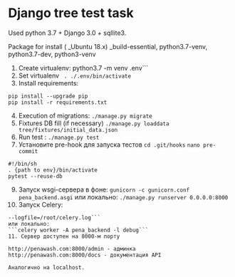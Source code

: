 # Django tree test task #

Used python 3.7 + Django 3.0 + sqllite3.


Package for install ( _Ubuntu 18.x) _build-essential, python3.7-venv, python3.7-dev, python3-venv


1. Create virtualenv:
python3.7 -m venv .env```
2. Set virtualenv
``` . ./.env/bin/activate```
3. Install requirements:
```
pip install --upgrade pip
pip install -r requirements.txt
```
4. Execution of migrations:
```./manage.py migrate```
6. Fixtures DB fill (if necessary)
```./manage.py loaddata tree/fixtures/initial_data.json```
7. Run test :
```./manage.py test```
8. Установите pre-hook для запуска тестов
```cd .git/hooks```
```nano pre-commit```
```buildoutcfg
#!/bin/sh
. {path to env}/bin/activate
pytest --reuse-db
```
9. Запуск wsgi-сервера в фоне:
```gunicorn -c gunicorn.conf pena_backend.asgi```
или локально:
```./manage.py runserver 0.0.0.0:8000```
10. Запуск Celery:
```celery multi start 1 --pidfile=/root/celery.pid -A pena_backend
--logfile=/root/celery.log```
или локально:
```celery worker -A pena_backend -l debug```
11. Сервер доступен на 8000-м порту

http://penawash.com:8000/admin - админка
http://penawash.com:8000/docs - документация API

Аналогично на localhost.